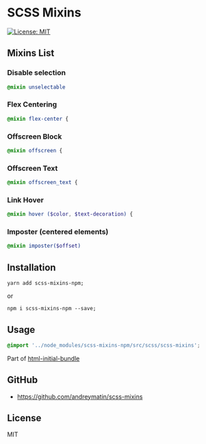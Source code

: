 # SCSS Mixins

[![License: MIT](https://img.shields.io/badge/License-MIT-blue.svg)](https://opensource.org/licenses/MIT)


## Mixins List


### Disable selection
```scss
@mixin unselectable
```

### Flex Centering
```scss
@mixin flex-center {
```
### Offscreen Block
```scss
@mixin offscreen {
```
### Offscreen Text
```scss
@mixin offscreen_text {
```

### Link Hover
```scss
@mixin hover ($color, $text-decoration) {
```

### Imposter (centered elements)
```scss
@mixin imposter($offset)
```



## Installation


```
yarn add scss-mixins-npm;
```

or

```
npm i scss-mixins-npm --save;
```


## Usage

```scss
@import '../node_modules/scss-mixins-npm/src/scss/scss-mixins';
```

Part of [html-initial-bundle](https://github.com/andreymatin/html-initial-bundle)


## GitHub

- https://github.com/andreymatin/scss-mixins

## License

MIT